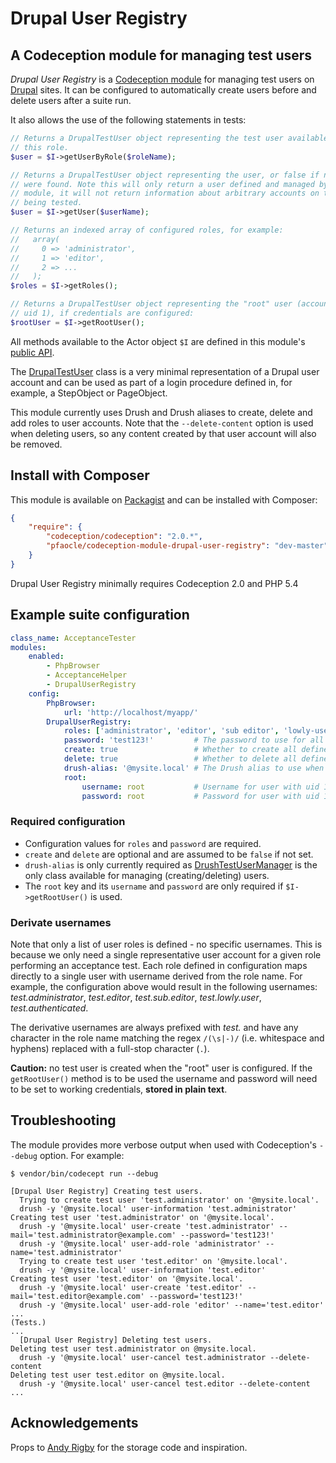 Drupal User Registry
===

## A Codeception module for managing test users

_Drupal User Registry_ is a [Codeception module](http://codeception.com/addons) for managing test users on [Drupal](https://www.drupal.org/) sites. It can be configured to automatically create users before and delete users after a suite run.

It also allows the use of the following statements in tests:

```php
// Returns a DrupalTestUser object representing the test user available for
// this role.
$user = $I->getUserByRole($roleName);

// Returns a DrupalTestUser object representing the user, or false if no users
// were found. Note this will only return a user defined and managed by this
// module, it will not return information about arbitrary accounts on the site
// being tested.
$user = $I->getUser($userName);

// Returns an indexed array of configured roles, for example:
//   array(
//     0 => 'administrator',
//     1 => 'editor',
//     2 => ...
//   );
$roles = $I->getRoles();

// Returns a DrupalTestUser object representing the "root" user (account with
// uid 1), if credentials are configured:
$rootUser = $I->getRootUser();
```

All methods available to the Actor object `$I` are defined in this module's [public API](https://github.com/pfaocle/codeception-module-drupal-user-registry/blob/master/API.md).

The [DrupalTestUser](https://github.com/pfaocle/codeception-module-drupal-user-registry/blob/master/src/Drupal/UserRegistry/DrupalTestUser.php) class is a very minimal representation of a Drupal user account and can be used as part of a login procedure defined in, for example, a StepObject or PageObject.

This module currently uses Drush and Drush aliases to create, delete and add roles to user accounts. Note that the `--delete-content` option is used when deleting users, so any content created by that user account will also be removed.


## Install with Composer

This module is available on [Packagist](https://packagist.org/packages/pfaocle/codeception-module-drupal-user-registry) and can be installed with Composer:

```json
{
    "require": {
        "codeception/codeception": "2.0.*",
        "pfaocle/codeception-module-drupal-user-registry": "dev-master"
    }
}
```

Drupal User Registry minimally requires Codeception 2.0 and PHP 5.4


## Example suite configuration

```yaml
class_name: AcceptanceTester
modules:
    enabled:
        - PhpBrowser
        - AcceptanceHelper
        - DrupalUserRegistry
    config:
        PhpBrowser:
            url: 'http://localhost/myapp/'
        DrupalUserRegistry:
            roles: ['administrator', 'editor', 'sub editor', 'lowly-user', 'authenticated']  # A list of user roles.
            password: 'test123!'         # The password to use for all test users.
            create: true                 # Whether to create all defined test users at the start of the suite.
            delete: true                 # Whether to delete all defined test users at the end of the suite.
            drush-alias: '@mysite.local' # The Drush alias to use when managing users via DrushTestUserManager.
            root:
                username: root           # Username for user with uid 1.
                password: root           # Password for user with uid 1.
```

### Required configuration

* Configuration values for `roles` and `password` are required.
* `create` and `delete` are optional and are assumed to be `false` if not set.
* `drush-alias` is only currently required as [DrushTestUserManager](https://github.com/pfaocle/codeception-module-drupal-user-registry/blob/master/src/Drupal/UserRegistry/DrushTestUserManager.php) is the only class available for managing (creating/deleting) users.
* The `root` key and its `username` and `password` are only required if `$I->getRootUser()` is used.

### Derivate usernames

Note that only a list of user roles is defined - no specific usernames. This is because we only need a single representative user account for a given role performing an acceptance test. Each role defined in configuration maps directly to a single user with username derived from the role name. For example, the configuration above would result in the following usernames: _test.administrator_, _test.editor_, _test.sub.editor_, _test.lowly.user_, _test.authenticated_.

The derivative usernames are always prefixed with _test._ and have any character in the role name matching the regex `/(\s|-)/` (i.e. whitespace and hyphens) replaced with a full-stop character (`.`).

**Caution:** no test user is created when the "root" user is configured. If the `getRootUser()` method is to be used the username and password will need to be set to working credentials, **stored in plain text**.


## Troubleshooting

The module provides more verbose output when used with Codeception's `--debug` option. For example:

    $ vendor/bin/codecept run --debug

    [Drupal User Registry] Creating test users.
      Trying to create test user 'test.administrator' on '@mysite.local'.
      drush -y '@mysite.local' user-information 'test.administrator'
    Creating test user 'test.administrator' on '@mysite.local'.
      drush -y '@mysite.local' user-create 'test.administrator' --mail='test.administrator@example.com' --password='test123!'
      drush -y '@mysite.local' user-add-role 'administrator' --name='test.administrator'
      Trying to create test user 'test.editor' on '@mysite.local'.
      drush -y '@mysite.local' user-information 'test.editor'
    Creating test user 'test.editor' on '@mysite.local'.
      drush -y '@mysite.local' user-create 'test.editor' --mail='test.editor@example.com' --password='test123!'
      drush -y '@mysite.local' user-add-role 'editor' --name='test.editor'
    ...
    (Tests.)
    ...
      [Drupal User Registry] Deleting test users.
    Deleting test user test.administrator on @mysite.local.
      drush -y '@mysite.local' user-cancel test.administrator --delete-content
    Deleting test user test.editor on @mysite.local.
      drush -y '@mysite.local' user-cancel test.editor --delete-content
    ...


## Acknowledgements

Props to [Andy Rigby](https://github.com/ixisandyr) for the storage code and inspiration.

